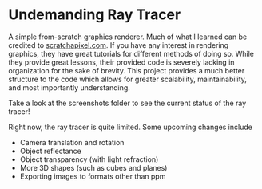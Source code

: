 # Undemanding Ray Tracer

A simple from-scratch graphics renderer. Much of what I learned can be credited to [scratchapixel.com](https://www.scratchapixel.com/).
If you have any interest in rendering graphics, they have great tutorials for different methods of doing so.
While they provide great lessons, their provided code is severely lacking in organization for the sake of brevity. 
This project provides a much better structure to the code which allows for greater scalability, maintainability, and most importantly understanding.

Take a look at the screenshots folder to see the current status of the ray tracer!

Right now, the ray tracer is quite limited. Some upcoming changes include
- Camera translation and rotation
- Object reflectance
- Object transparency (with light refraction)
- More 3D shapes (such as cubes and planes)
- Exporting images to formats other than ppm
